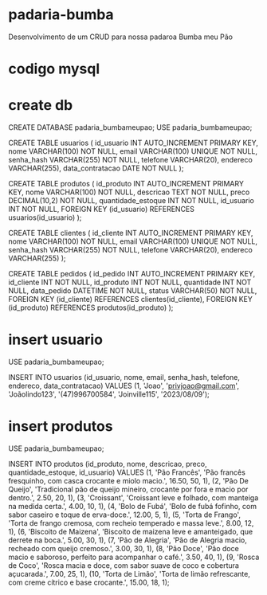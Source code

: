 # padaria-bumba
Desenvolvimento de um CRUD para nossa padaroa Bumba meu Pão

# codigo mysql

# create db
CREATE DATABASE padaria_bumbameupao;
USE padaria_bumbameupao;

CREATE TABLE usuarios (
    id_usuario INT AUTO_INCREMENT PRIMARY KEY,
    nome VARCHAR(100) NOT NULL,
    email VARCHAR(100) UNIQUE NOT NULL,
    senha_hash VARCHAR(255) NOT NULL,
    telefone VARCHAR(20),
    endereco VARCHAR(255),
    data_contratacao DATE NOT NULL
);

CREATE TABLE produtos (
    id_produto INT AUTO_INCREMENT PRIMARY KEY,
    nome VARCHAR(100) NOT NULL,
    descricao TEXT NOT NULL,
    preco DECIMAL(10,2) NOT NULL,
    quantidade_estoque INT NOT NULL,
    id_usuario INT NOT NULL,
    FOREIGN KEY (id_usuario) REFERENCES usuarios(id_usuario)
);

CREATE TABLE clientes (
    id_cliente INT AUTO_INCREMENT PRIMARY KEY,
    nome VARCHAR(100) NOT NULL,
    email VARCHAR(100) UNIQUE NOT NULL,
    senha_hash VARCHAR(255) NOT NULL,
    telefone VARCHAR(20),
    endereco VARCHAR(255)
);

CREATE TABLE pedidos (
    id_pedido INT AUTO_INCREMENT PRIMARY KEY,
    id_cliente INT NOT NULL,
    id_produto INT NOT NULL,
    quantidade INT NOT NULL,
    data_pedido DATETIME NOT NULL,
    status VARCHAR(50) NOT NULL,
    FOREIGN KEY (id_cliente) REFERENCES clientes(id_cliente),
    FOREIGN KEY (id_produto) REFERENCES produtos(id_produto)
);

# insert usuario
USE padaria_bumbameupao;

INSERT INTO usuarios (id_usuario, nome, email, senha_hash, telefone, endereco, data_contratacao) VALUES (1, 'Joao', 'privjoao@gmail.com', 'Joãolindo123', '(47)996700584', 'Joinville115', '2023/08/09');

# insert produtos
USE padaria_bumbameupao;

INSERT INTO produtos (id_produto, nome, descricao, preco, quantidade_estoque, id_usuario) VALUES
(1, 'Pão Francês', 'Pão francês fresquinho, com casca crocante e miolo macio.', 16.50, 50, 1),
(2, 'Pão De Queijo', 'Tradicional pão de queijo mineiro, crocante por fora e macio por dentro.', 2.50, 20, 1),
(3, 'Croissant', 'Croissant leve e folhado, com manteiga na medida certa.', 4.00, 10, 1),
(4, 'Bolo de Fubá', 'Bolo de fubá fofinho, com sabor caseiro e toque de erva-doce.', 12.00, 5, 1),
(5, 'Torta de Frango', 'Torta de frango cremosa, com recheio temperado e massa leve.', 8.00, 12, 1),
(6, 'Biscoito de Maizena', 'Biscoito de maizena leve e amanteigado, que derrete na boca.', 5.00, 30, 1),
(7, 'Pão de Alegria', 'Pão de Alegria macio, recheado com queijo cremoso.', 3.00, 30, 1),
(8, 'Pão Doce', 'Pão doce macio e saboroso, perfeito para acompanhar o café.', 3.50, 40, 1),
(9, 'Rosca de Coco', 'Rosca macia e doce, com sabor suave de coco e cobertura açucarada.', 7.00, 25, 1),
(10, 'Torta de Limão', 'Torta de limão refrescante, com creme cítrico e base crocante.', 15.00, 18, 1);